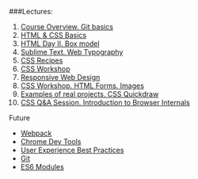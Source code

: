 ###Lectures:

1. [Course Overview. Git basics](https://github.com/rolling-scopes/front-end-course/wiki/Lecture:-Course-Overview.-Git-basics.)
2. [HTML & CSS Basics](https://github.com/rolling-scopes/front-end-course/wiki/Lecture:-HTML-&-CSS-Basics)
3. [HTML Day II. Box model](https://github.com/rolling-scopes/front-end-course/wiki/Lecture:-HTML-Day-II.-Box-model)
4. [Sublime Text. Web Typography](https://github.com/rolling-scopes/front-end-course/wiki/Lecture:-Sublime-Text.-Web-typography)
5. [CSS Recipes](https://github.com/rolling-scopes/front-end-course/wiki/Lecture:-CSS-Recipes)
6. [CSS Workshop](https://github.com/rolling-scopes/front-end-course/wiki/Lecture:-CSS-Workshop)
7. [Responsive Web Design](https://github.com/rolling-scopes/front-end-course/wiki/Lecture:-Responsive-Web-Design)
8. [CSS Workshop. HTML Forms. Images](https://github.com/rolling-scopes/front-end-course/wiki/Lecture:-CSS-Workshop.-HTML-Forms.-Images)
8. [Examples of real projects. CSS Quickdraw](https://github.com/rolling-scopes/front-end-course/wiki/Lecture:-Examples-of-real-projects.-CSS-Quickdraw)
9. [CSS Q&A Session. Introduction to Browser Internals](https://github.com/rolling-scopes/front-end-course/wiki/Lecture:-CSS-Q&A-Session.-Introduction-to-Browser-Internals)

Future
- [Webpack](https://github.com/rolling-scopes/front-end-course/wiki/Lecture:-Webpack)
- [Chrome Dev Tools](https://github.com/rolling-scopes/front-end-course/wiki/Lecture:-Chrome-Dev-Tools)
- [User Experience Best Practices](https://github.com/rolling-scopes/front-end-course/wiki/Lecture:-User-Experience-Best-Practices)
- [Git](https://github.com/rolling-scopes/front-end-course/wiki/Lecture:-Git)
- [ES6 Modules](https://github.com/rolling-scopes/front-end-course/wiki/Lecture:-ES6-Modules)
